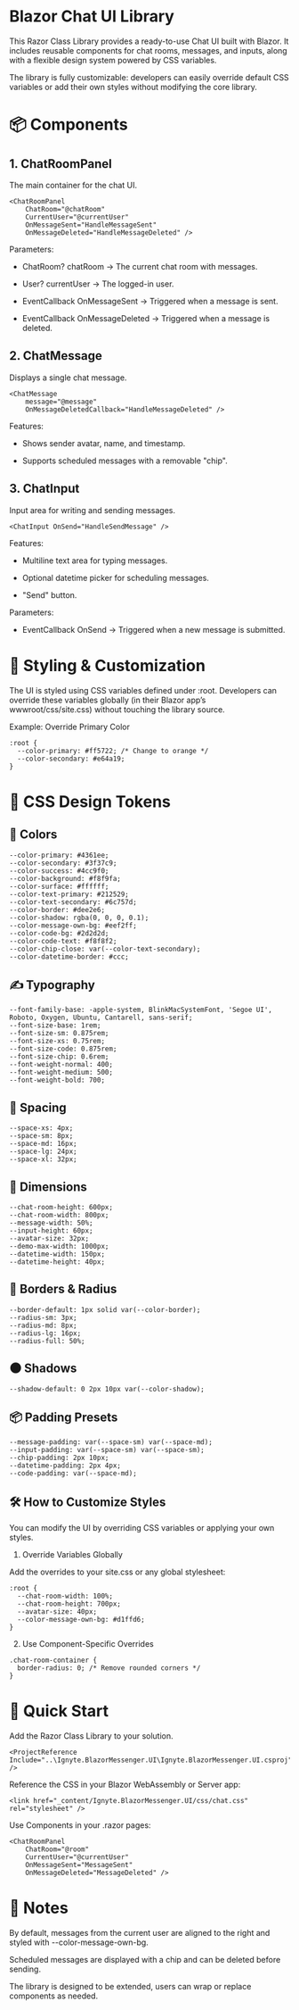 ﻿# Blazor Chat UI Library

This Razor Class Library provides a ready-to-use Chat UI built with Blazor. It includes reusable components for chat rooms, messages, and inputs, along with a flexible design system powered by CSS variables.

The library is fully customizable: developers can easily override default CSS variables or add their own styles without modifying the core library.

# 📦 Components
## 1. ChatRoomPanel

The main container for the chat UI.
```
<ChatRoomPanel 
    ChatRoom="@chatRoom"
    CurrentUser="@currentUser"
    OnMessageSent="HandleMessageSent"
    OnMessageDeleted="HandleMessageDeleted" />
```

Parameters:

- ChatRoom? chatRoom → The current chat room with messages.

- User? currentUser → The logged-in user.

- EventCallback<Message> OnMessageSent → Triggered when a message is sent.

- EventCallback<Message> OnMessageDeleted → Triggered when a message is deleted.

## 2. ChatMessage

Displays a single chat message.
```
<ChatMessage 
    message="@message"
    OnMessageDeletedCallback="HandleMessageDeleted" />
```

Features:

- Shows sender avatar, name, and timestamp.

- Supports scheduled messages with a removable "chip".

## 3. ChatInput

Input area for writing and sending messages.
```
<ChatInput OnSend="HandleSendMessage" />
```

Features:

- Multiline text area for typing messages.

- Optional datetime picker for scheduling messages.

- "Send" button.

Parameters:

- EventCallback<Message> OnSend → Triggered when a new message is submitted.

# 🎨 Styling & Customization

The UI is styled using CSS variables defined under :root.
Developers can override these variables globally (in their Blazor app’s wwwroot/css/site.css) without touching the library source.

Example: Override Primary Color
```
:root {
  --color-primary: #ff5722; /* Change to orange */
  --color-secondary: #e64a19;
}
```
# 📐 CSS Design Tokens
## 🎨 Colors
```
--color-primary: #4361ee;
--color-secondary: #3f37c9;
--color-success: #4cc9f0;
--color-background: #f8f9fa;
--color-surface: #ffffff;
--color-text-primary: #212529;
--color-text-secondary: #6c757d;
--color-border: #dee2e6;
--color-shadow: rgba(0, 0, 0, 0.1);
--color-message-own-bg: #eef2ff;
--color-code-bg: #2d2d2d;
--color-code-text: #f8f8f2;
--color-chip-close: var(--color-text-secondary);
--color-datetime-border: #ccc;
```
## ✍ Typography
```
--font-family-base: -apple-system, BlinkMacSystemFont, 'Segoe UI', Roboto, Oxygen, Ubuntu, Cantarell, sans-serif;
--font-size-base: 1rem;
--font-size-sm: 0.875rem;
--font-size-xs: 0.75rem;
--font-size-code: 0.875rem;
--font-size-chip: 0.6rem;
--font-weight-normal: 400;
--font-weight-medium: 500;
--font-weight-bold: 700;
```
## 📏 Spacing
```
--space-xs: 4px;
--space-sm: 8px;
--space-md: 16px;
--space-lg: 24px;
--space-xl: 32px;
```
## 📐 Dimensions
```
--chat-room-height: 600px;
--chat-room-width: 800px;
--message-width: 50%;
--input-height: 60px;
--avatar-size: 32px;
--demo-max-width: 1000px;
--datetime-width: 150px;
--datetime-height: 40px;
```

## 🔲 Borders & Radius
```
--border-default: 1px solid var(--color-border);
--radius-sm: 3px;
--radius-md: 8px;
--radius-lg: 16px;
--radius-full: 50%;
```

## 🌑 Shadows
```
--shadow-default: 0 2px 10px var(--color-shadow);
```

## 📦 Padding Presets
```
--message-padding: var(--space-sm) var(--space-md);
--input-padding: var(--space-sm) var(--space-sm);
--chip-padding: 2px 10px;
--datetime-padding: 2px 4px;
--code-padding: var(--space-md);
```

## 🛠 How to Customize Styles

You can modify the UI by overriding CSS variables or applying your own styles.

1. Override Variables Globally

Add the overrides to your site.css or any global stylesheet:
```
:root {
  --chat-room-width: 100%;
  --chat-room-height: 700px;
  --avatar-size: 40px;
  --color-message-own-bg: #d1ffd6;
}
```
2. Use Component-Specific Overrides
```
.chat-room-container {
  border-radius: 0; /* Remove rounded corners */
}

```
# 🚀 Quick Start

Add the Razor Class Library to your solution.
```
<ProjectReference Include="..\Ignyte.BlazorMessenger.UI\Ignyte.BlazorMessenger.UI.csproj" />
```

Reference the CSS in your Blazor WebAssembly or Server app:
```
<link href="_content/Ignyte.BlazorMessenger.UI/css/chat.css" rel="stylesheet" />

```
Use Components in your .razor pages:
```
<ChatRoomPanel 
    ChatRoom="@room" 
    CurrentUser="@currentUser"
    OnMessageSent="MessageSent"
    OnMessageDeleted="MessageDeleted" />
```
# 📌 Notes

By default, messages from the current user are aligned to the right and styled with --color-message-own-bg.

Scheduled messages are displayed with a chip and can be deleted before sending.

The library is designed to be extended, users can wrap or replace components as needed.
